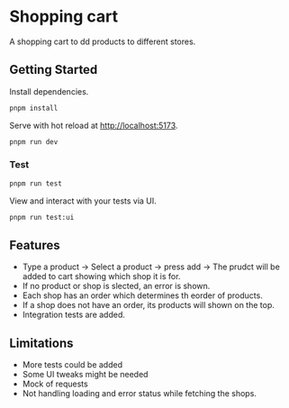 
# Shopping cart

A shopping cart to dd products to different stores.

## Getting Started

Install dependencies.

```bash
pnpm install
```

Serve with hot reload at <http://localhost:5173>.

```bash
pnpm run dev
```

### Test

```bash
pnpm run test
```

View and interact with your tests via UI.

```bash
pnpm run test:ui
```

## Features

- Type a product -> Select a product -> press add -> The prudct will be added to cart showing which shop it is for.
- If no product or shop is slected, an error is shown.
- Each shop has an order which determines th eorder of products.
- If a shop does not have an order, its products will shown on the top.
- Integration tests are added.

## Limitations

- More tests could be added
- Some UI tweaks might be needed
- Mock of requests
- Not handling loading and error status while fetching the shops.

